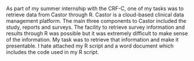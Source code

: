 As part of my summer internship with the CRF-C, one of my tasks was to retrieve data from Castor through R. Castor is a cloud-based clinical data management platform. The main three components to Castor included the study, reports and surveys. The facility to retrieve survey information and results through R was possible but it was extremely difficult to make sense of the information. My task was to retrieve that information and make it presentable. I hate attached my R script and a word document which includes the code used in my R script.
